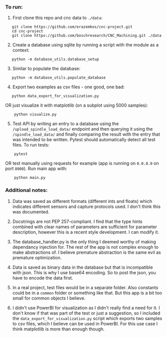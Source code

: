 ### To run:

1. First clone this repo and cnc data to `./data`:

```
   git clone https://github.com/erazemkos/cnc-project.git
   cd cnc-project
   git clone https://github.com/boschresearch/CNC_Machining.git ./data
```

2. Create a database using sqlite by running a script with the module as a context:

```
   python -m database_utils.database_setup
```

3. Similar to populate the database:

```
   python -m database_utils.populate_database
```

4. Export two examples as csv files - one good, one bad:

```
   python data_export_for_visualization.py
```

OR just visualize it with matplotlib (on a subplot using 5000 samples):

```
    python visualize.py
```

5. Test API by writing an entry to a database using the `/upload_spindle_load_data/` endpoint and then querying it
using the `/spindle_load_data/` and finally comparing the result with the entry that was intended to be written. Pytest
should automatically detect all test files. To run tests:

```
    pytest
```

OR test manually using requests for example (app is running on `0.0.0.0` on port `8000`). Run main app with:

```
    python main.py
```

### Additional notes:

1. Data was saved as different formats (different ints and floats) which indicates different sensors and capture protocols used.
I don't think this was documented.

2. Docstrings are not PEP 257-compliant. I find that the type hints combined with clear names of parameters
are sufficient for parameter description, however this is a recent style development. I can modify it.

3. The database_handler.py is the only thing I deemed worthy of making dependancy injection for. The rest of the app is not complex enough to
make abstractions of. I believe premature abstraction is the same evil as premature optimization.

4. Data is saved as binary data in the database but that is incompatible with json. This is why I use base64 encoding.
So to post the json, you have to encode the data first.

5. In a real project, test files would be in a separate folder. Also constants could be in a `common` folder or something like that.
But this app is a bit too small for common objects I believe.

6. I didn't use PowerBI for visualization as I didn't really find a need for it. I don't know if that was part of the test or just a suggestion,
so I included the `data_export_for_visualization.py` script which exports two samples to csv files, which I believe can be used in PowerBI.
For this use case I think matplotlib is more than enough though.
